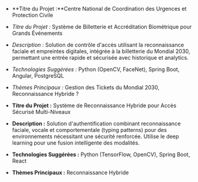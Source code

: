 - **Titre du Projet :**Centre National de Coordination des Urgences et Protection Civile

- *Titre du Projet :* Système de Billetterie et Accréditation Biométrique pour Grands Événements
- *Description :* Solution de contrôle d'accès utilisant la reconnaissance faciale et empreintes digitales, intégrée à la billetterie du Mondial 2030, permettant une entrée rapide et sécurisée avec historique et analytics.
- *Technologies Suggérées :* Python (OpenCV, FaceNet), Spring Boot, Angular, PostgreSQL
- *Thèmes Principaux :* Gestion des Tickets du Mondial 2030, Reconnaissance Hybride
?

- **Titre du Projet :** Système de Reconnaissance Hybride pour Accès Sécurisé Multi-Niveaux
- **Description :** Solution d'authentification combinant reconnaissance faciale, vocale et comportementale (typing patterns) pour des environnements nécessitant une sécurité renforcée. Utilise le deep learning pour une fusion intelligente des modalités.
- **Technologies Suggérées :** Python (TensorFlow, OpenCV), Spring Boot, React
- **Thèmes Principaux :** Reconnaissance Hybride
